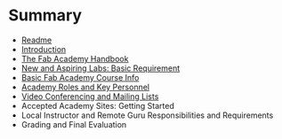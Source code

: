 # Summary

* [Readme](README.md)
* [Introduction](01_introduction.md)
* [The Fab Academy Handbook](the_fab_academy_handbook.md)
* [New and Aspiring Labs: Basic Requirement](new_and_aspiring_labs_basic_requirement.md)
* [Basic Fab Academy Course Info](basic_fab_academy_course_info.md)
* [Academy Roles and Key Personnel](academy_roles_and_key_personnel.md)
* [Video Conferencing and Mailing Lists](video_conferencing_and_mailing_lists.md)
* Accepted Academy Sites: Getting Started
* Local Instructor and Remote Guru Responsibilities and Requirements
* Grading and Final Evaluation

